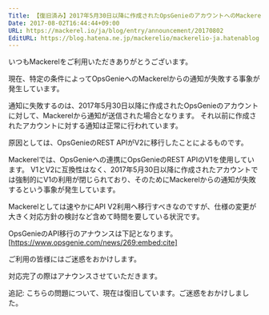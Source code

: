 ```yaml
---
Title: 【復旧済み】2017年5月30日以降に作成されたOpsGenieのアカウントへのMackerelからの通知が失敗しています
Date: 2017-08-02T16:44:44+09:00
URL: https://mackerel.io/ja/blog/entry/announcement/20170802
EditURL: https://blog.hatena.ne.jp/mackerelio/mackerelio-ja.hatenablog.mackerel.io/atom/entry/8599973812284932406
---
```


いつもMackerelをご利用いただきありがとうございます。

現在、特定の条件によってOpsGenieへのMackerelからの通知が失敗する事象が発生しています。

通知に失敗するのは、2017年5月30日以降に作成されたOpsGenieのアカウントに対して、Mackerelから通知が送信された場合となります。
それ以前に作成されたアカウントに対する通知は正常に行われています。

原因としては、OpsGenieのREST APIがV2に移行したことによるものです。

Mackerelでは、OpsGenieへの連携にOpsGenieのREST APIのV1を使用しています。
V1とV2に互換性はなく、2017年5月30日以降に作成されたアカウントでは強制的にV1の利用が閉じられており、そのためにMackerelからの通知が失敗するという事象が発生しています。

Mackerelとしては速やかにAPI V2利用へ移行すべきなのですが、仕様の変更が大きく対応方針の検討など含めて時間を要している状況です。

OpsGenieのAPI移行のアナウンスは下記となります。
[https://www.opsgenie.com/news/269:embed:cite]


ご利用の皆様にはご迷惑をおかけします。

対応完了の際はアナウンスさせていただきます。

追記: こちらの問題について、現在は復旧しています。ご迷惑をおかけしました。
